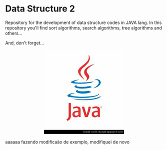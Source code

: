 # Data Structure 2
Repository for the development of data structure codes in JAVA lang.
In this repository you'll find sort algorithms, search algorithms, tree algorithms and others...

And, don't forget...
<p align="center">
<img src="/static/assets/java-gif.gif">
</p>

aaaaaa 
fazendo modificaão de exemplo, modifiquei de novo
